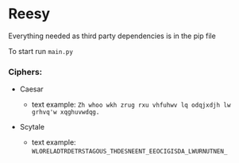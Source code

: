 # Reesy

Everything needed as third party dependencies is in the pip file

To start run `main.py`



### Ciphers:
- Caesar
    - text example: `Zh whoo wkh zrug rxu vhfuhwv lq odqjxdjh lw grhvq'w xqghuvwdqg.`


- Scytale
    - text example: `WLORELADTRDETRSTAGOUS_THDESNEENT_EEOCIGISDA_LWURNUTNEN_`